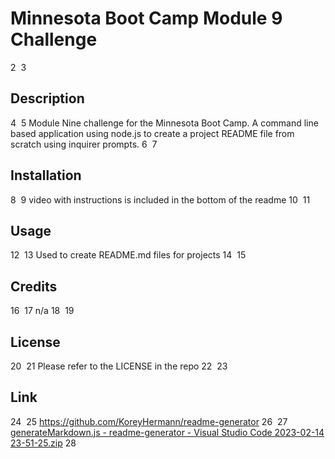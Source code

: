 # Minnesota Boot Camp Module 9 Challenge
2
​
3
## Description
4
​
5
Module Nine challenge for the Minnesota Boot Camp. A command line based application using node.js to create a project README file from scratch using inquirer prompts.
6
​
7
## Installation
8
​
9
video with instructions is included in the bottom of the readme
10
​
11
## Usage
12
​
13
Used to create README.md files for projects
14
​
15
## Credits
16
​
17
n/a
18
​
19
## License
20
​
21
Please refer to the LICENSE in the repo
22
​
23
## Link
24
​
25
https://github.com/KoreyHermann/readme-generator
26
​
27
[generateMarkdown.js - readme-generator - Visual Studio Code 2023-02-14 23-51-25.zip](https://github.com/KoreyHermann/readme-generator/files/10739395/generateMarkdown.js.-.readme-generator.-.Visual.Studio.Code.2023-02-14.23-51-25.zip)
28
​
